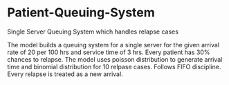 # Patient-Queuing-System
Single Server Queuing System which handles relapse cases

The model builds a queuing system for a single server for the given arrival rate of 20 per 100 hrs and service time of 3 hrs.
Every patient has 30% chances to relapse.
The model uses poisson distribution to generate arrival time and binomial distribution for 10 relpase cases.
Follows FIFO discipline. Every relapse is treated as a new arrival.
